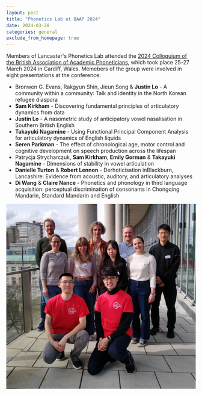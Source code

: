 ```yaml
---
layout: post
title: "Phonetics Lab at BAAP 2024"
date: 2024-03-28
categories: general
exclude_from_homepage: true
---
```


Members of Lancaster's Phonetics Lab attended the [2024 Colloquium of the British Association of Academic Phoneticians](https://sites.google.com/view/baap-2024/en), which took place 25-27 March 2024 in Cardiff, Wales. Memebers of the group were involved in eight presentations at the conference:

* Bronwen G. Evans, Rakgyun Shin, Jieun Song & **Justin Lo** - A community within a community: Talk and identity in the North Korean refugee diaspora
* **Sam Kirkham** - Discovering fundamental principles of articulatory dynamics from data
* **Justin Lo** - A nasometric study of anticipatory vowel nasalisation in Southern British English
* **Takayuki Nagamine** - Using Functional Principal Component Analysis for articulatory dynamics of English liquids
* **Seren Parkman** - The effect of chronological age, motor control and cognitive development on speech production
across the lifespan
* Patrycja Strycharczuk, **Sam Kirkham**, **Emily Gorman** & **Takayuki Nagamine** - Dimensions of stability in vowel articulation
* **Danielle Turton** & **Robert Lennon** - Derhoticisation inBlackburn, Lancashire: Evidence from acoustic, auditory, and articulatory analyses
* **Di Wang** & **Claire Nance** - Phonetics and phonology in third language acquisition: perceptual discrimination of consonants in Chongqing Mandarin, Standard Mandarin and English


![image](/img/2024-03-28_baap2024.jpeg)